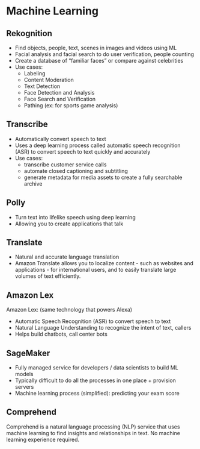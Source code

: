 # Machine Learning

## Rekognition

- Find objects, people, text, scenes in images and videos using ML
- Facial analysis and facial search to do user verification, people counting
- Create a database of “familiar faces” or compare against celebrities
- Use cases:
  - Labeling
  - Content Moderation
  - Text Detection
  - Face Detection and Analysis
  - Face Search and Verification
  - Pathing (ex: for sports game analysis)

## Transcribe

- Automatically convert speech to text
- Uses a deep learning process called automatic speech recognition (ASR) to convert speech to text quickly and accurately
- Use cases:
  - transcribe customer service calls
  - automate closed captioning and subtitling
  - generate metadata for media assets to create a fully searchable archive

## Polly

- Turn text into lifelike speech using deep learning
- Allowing you to create applications that talk

## Translate

- Natural and accurate language translation
- Amazon Translate allows you to localize content - such as websites and applications - for international users, and to easily translate large volumes of text efficiently.

## Amazon Lex

Amazon Lex: (same technology that powers Alexa)

- Automatic Speech Recognition (ASR) to convert speech to text
- Natural Language Understanding to recognize the intent of text, callers
- Helps build chatbots, call center bots

## SageMaker

- Fully managed service for developers / data scientists to build ML models
- Typically difficult to do all the processes in one place + provision servers
- Machine learning process (simplified): predicting your exam score

## Comprehend

Comprehend is a natural language processing (NLP) service that uses machine learning to find insights and relationships in text. No machine learning experience required.

